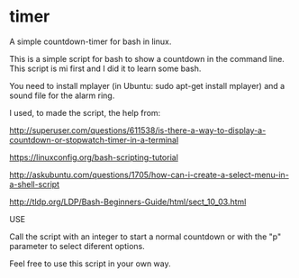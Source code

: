 # timer
A simple countdown-timer for bash in linux.

This is a simple script for bash to show a countdown in the command line. This script is mi first and I did it to learn some bash.

You need to install mplayer (in Ubuntu: sudo apt-get install mplayer) and a sound file for the alarm ring.

I used, to made the script, the help from:

http://superuser.com/questions/611538/is-there-a-way-to-display-a-countdown-or-stopwatch-timer-in-a-terminal

https://linuxconfig.org/bash-scripting-tutorial

http://askubuntu.com/questions/1705/how-can-i-create-a-select-menu-in-a-shell-script

http://tldp.org/LDP/Bash-Beginners-Guide/html/sect_10_03.html

USE

Call the script with an integer to start a normal countdown or with the "p" parameter to select diferent options.

Feel free to use this script in your own way.

